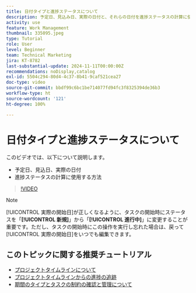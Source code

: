```yaml
---
title: 日付タイプと進捗ステータスについて
description: 予定日、見込み日、実際の日付と、それらの日付を進捗ステータスの計算に使用する方法について説明します。
activity: use
feature: Work Management
thumbnail: 335095.jpeg
type: Tutorial
role: User
level: Beginner
team: Technical Marketing
jira: KT-8782
last-substantial-update: 2024-11-11T00:00:00Z
recommendations: noDisplay,catalog
exl-id: 5504c294-80d4-4c37-8b41-9caf521cea27
doc-type: video
source-git-commit: bbdf99c6bc1be714077fd94fc3f8325394de36b3
workflow-type: ht
source-wordcount: '121'
ht-degree: 100%

---
```


# 日付タイプと進捗ステータスについて

このビデオでは、以下について説明します。

* 予定日、見込日、実際の日付
* 進捗ステータスの計算に使用する方法

>[!VIDEO](https://video.tv.adobe.com/v/335095/?quality=12&learn=on&enablevpops=1)

>[!NOTE]
>
>[!UICONTROL 実際の開始日]が正しくなるように、タスクの開始時にステータスを「**[!UICONTROL 新規]**」から「**[!UICONTROL 進行中]**」に変更することが重要です。ただし、タスクの開始時にこの操作を実行し忘れた場合は、戻って[!UICONTROL 実際の開始日]をいつでも編集できます。


## このトピックに関する推奨チュートリアル

* [プロジェクトタイムラインについて](/help/manage-work/project-timelines/understand-project-timelines.md)
* [プロジェクトタイムラインからの進捗の追跡](/help/manage-work/project-timelines/track-work-progress-from-the-project-timeline.md)
* [期間のタイプとタスクの制約の確認と管理について](/help/manage-work/intermediate-projects/understand-and-manage-duration-types-and-task-constraints.md)

